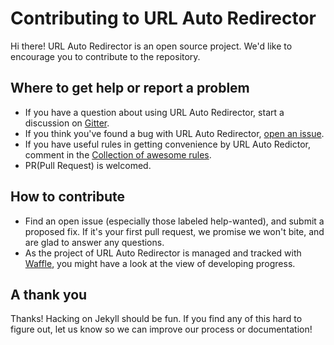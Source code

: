 # Contributing to URL Auto Redirector

Hi there! URL Auto Redirector is an open source project. We'd like to encourage you to contribute to the repository.

## Where to get help or report a problem

* If you have a question about using URL Auto Redirector, start a discussion on [Gitter](https://gitter.im/UrlAutoRedirector/UrlAutoRedirector).
* If you think you've found a bug with URL Auto Redirector, [open an issue](https://github.com/crispgm/UrlAutoRedirector/issues/new).
* If you have useful rules in getting convenience by URL Auto Redictor, comment in the [Collection of awesome rules](https://github.com/UrlAutoRedirector/UrlAutoRedirector/issues/17).
* PR(Pull Request) is welcomed.

## How to contribute

* Find an open issue (especially those labeled help-wanted), and submit a proposed fix. If it's your first pull request, we promise we won't bite, and are glad to answer any questions.
* As the project of URL Auto Redirector is managed and tracked with [Waffle](https://waffle.io/UrlAutoRedirector/UrlAutoRedirector), you might have a look at the view of developing progress.

## A thank you

Thanks! Hacking on Jekyll should be fun. If you find any of this hard to figure out, let us know so we can improve our process or documentation!